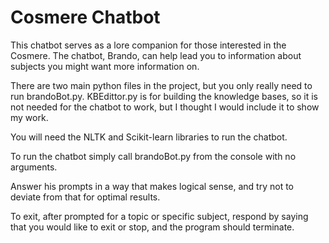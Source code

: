 # Cosmere Chatbot
This chatbot serves as a lore companion for those interested in the Cosmere. The chatbot, Brando, can help lead you to information about subjects you might want more information on.

There are two main python files in the project, but you only really need to run brandoBot.py. KBEdittor.py is for building the knowledge bases, so it is not needed for the chatbot to work, but I thought I would include it to show my work. 

You will need the NLTK and Scikit-learn libraries to run the chatbot.

To run the chatbot simply call brandoBot.py from the console with no arguments. 

Answer his prompts in a way that makes logical sense, and try not to deviate from that for optimal results.

To exit, after prompted for a topic or specific subject, respond by saying that you would like to exit or stop, and the program should terminate.